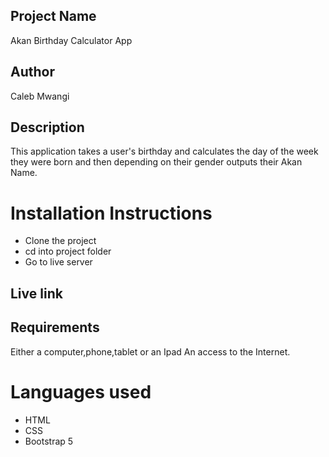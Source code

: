 ## Project Name
Akan Birthday Calculator App

## Author 
Caleb Mwangi

## Description
This application takes a user's birthday and calculates the day of the week they were born and then depending on their gender outputs their Akan Name.

# Installation Instructions 
* Clone the project
* cd into project folder
* Go to live server

## Live link


## Requirements
​Either a computer,phone,tablet or an Ipad​
An access to the Internet​.

# Languages used 
* HTML
* CSS
* Bootstrap 5